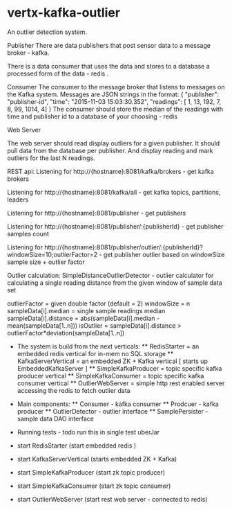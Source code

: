 # vertx-kafka-outlier
An outlier detection system.

Publisher
There are data publishers that post sensor data to a message broker - kafka.

There is a data consumer that uses the data and stores to a database a processed form of the data - redis .

Consumer
The consumer to the message broker that listens to messages on the Kafka system. Messages are JSON strings in the format:
{
    "publisher": "publisher-id",
    "time": "2015-11-03 15:03:30.352",
    "readings": [ 1, 13, 192, 7, 8, 99, 1014, 4]
}
The consumer should store the median of the readings with time and publisher id to a database of your choosing - redis

Web Server

The web server should read display outliers for a given publisher.
It should pull data from the database per publisher.
And display reading and mark outliers for the last N readings.

REST api:
Listening for http://{hostname}:8081/kafka/brokers - get kafka brokers

Listening for http://{hostname}:8081/kafka/all     - get kafka topics, partitions, leaders

Listening for http://{hostname}:8081/publisher     - get publishers

Listening for http://{hostname}:8081/publisher/:{publisherId}  - get publisher samples count

Listening for http://{hostname}:8081/publisher/outlier/:{publisherId}?windowSize=10;outlierFactor=2
                                                        - get publisher outlier based on windowSize sample size + outlier factor

Outlier calculation:
SimpleDistanceOutlierDetector - outlier calculator for calculating a single reading distance from the given window of sample data set

outlierFactor = given double factor (default = 2)
windowSize = n
sampleData[i].median = single sample readings median
sampleData[i].distance = abs(sampleData[i].median - mean(sampleData[1..n]))
isOutlier = sampleData[i].distance >  outlierFactor*deviation(sampleData[1..n])


* The system is build from the next verticals:
 ** RedisStarter = an embedded redis vertical for in-mem no SQL storage
 ** KafkaServerVertical = an embedded ZK + Kafka vertical [ starts up EmbeddedKafkaServer ]
 ** SimpleKafkaProducer = topic specific kafka producer vertical
 ** SimpleKafkaConsumer = topic specific kafka consumer vertical
 ** OutlierWebServer = simple http rest enabled server accessing the redis to fetch outlier data

* Main components:
 ** Consumer - kafka consumer
 ** Prodcuer - kafka producer
 ** OutlierDetector - outlier interface
 ** SamplePersister - sample data DAO interface

* Running tests - todo run this in single test uberJar
 * start RedisStarter        (start embedded redis )
 * start KafkaServerVertical (starts embedded ZK + Kafka)
 * start SimpleKafkaProducer (start zk topic producer)
 * start SimpleKafkaConsumer (start zk topic consumer)
 * start OutlierWebServer    (start rest web server - connected to redis)
